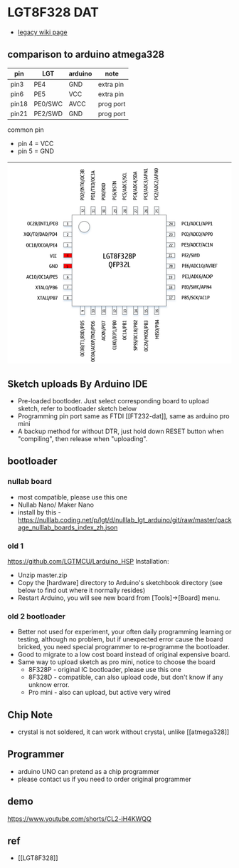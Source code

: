 # LGT8F328 DAT

- [legacy wiki page](https://www.electrodragon.com/w/Logicgreen)


## comparison to arduino atmega328

| pin   | LGT     | arduino | note      |
| ----- | ------- | ------- | --------- |
| pin3  | PE4     | GND     | extra pin |
| pin6  | PE5     | VCC     | extra pin |
| pin18 | PE0/SWC | AVCC    | prog port |
| pin21 | PE2/SWD | GND     | prog port |

common pin 
- pin 4 = VCC
- pin 5 = GND

![](58-57-15-14-02-2023.png)

## Sketch uploads By Arduino IDE
- Pre-loaded bootloder. Just select corresponding board to upload sketch, refer to bootloader sketch below
- Programming pin port same as FTDI [[FT232-dat]], same as arduino pro mini
- A backup method for without DTR, just hold down RESET button when "compiling", then release when "uploading".



## bootloader

### nullab board 

- most compatible, please use this one
- Nullab Nano/ Maker Nano
- install by this - https://nulllab.coding.net/p/lgt/d/nulllab_lgt_arduino/git/raw/master/package_nulllab_boards_index_zh.json


### old 1

https://github.com/LGTMCU/Larduino_HSP
Installation:

- Unzip master.zip
- Copy the [hardware] directory to Arduino's sketchbook directory (see below to find out where it normally resides)
- Restart Arduino, you will see new board from [Tools]->[Board] menu.

### old 2 bootloader

- Better not used for experiment, your often daily programming learning or testing, although no problem, but if unexpected error cause the board bricked, you need special programmer to re-programme the bootloader.
- Good to migrate to a low cost board instead of original expensive board.
- Same way to upload sketch as pro mini, notice to choose the board
  - 8F328P - original IC bootloader, please use this one
  - 8F328D - compatible, can also upload code, but don't know if any unknow error.
  - Pro mini - also can upload, but active very wired


## Chip Note 

- crystal is not soldered, it can work without crystal, unlike [[atmega328]]

## Programmer

- arduino UNO can pretend as a chip programmer
- please contact us if you need to order original programmer

## demo 

https://www.youtube.com/shorts/CL2-iH4KWQQ


## ref

- [[LGT8F328]]
